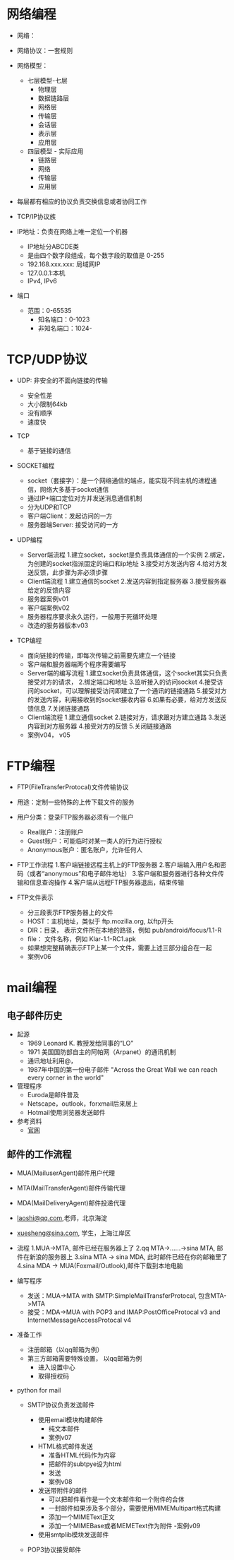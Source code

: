 # 网络编程
- 网络：
- 网络协议：一套规则
- 网络模型：
    - 七层模型-七层
        - 物理层
        - 数据链路层
        - 网络层
        - 传输层
        - 会话层
        - 表示层
        - 应用层
    - 四层模型 - 实际应用
        - 链路层
        - 网络
        - 传输层
        - 应用层
        
- 每层都有相应的协议负责交换信息或者协同工作
- TCP/IP协议族
- IP地址：负责在网络上唯一定位一个机器
    - IP地址分ABCDE类
    - 是由四个数字段组成，每个数字段的取值是 0-255
    - 192.168.xxx.xxx: 局域网IP
    - 127.0.0.1:本机
    - IPv4, IPv6
    
- 端口
    - 范围：0-65535
        - 知名端口：0-1023
        - 非知名端口：1024-
        
# TCP/UDP协议
- UDP: 非安全的不面向链接的传输
    - 安全性差
    - 大小限制64kb
    - 没有顺序
    - 速度快
- TCP
    - 基于链接的通信
    
    
- SOCKET编程
    - socket（套接字）：是一个网络通信的端点，能实现不同主机的进程通信，网络大多基于socket通信
    - 通过IP+端口定位对方并发送消息通信机制
    - 分为UDP和TCP
    - 客户端Client：发起访问的一方
    - 服务器端Server: 接受访问的一方
- UDP编程
    - Server端流程
            1.建立socket，socket是负责具体通信的一个实例
            2.绑定，为创建的socket指派固定的端口和ip地址
            3.接受对方发送内容
            4.给对方发送反馈，此步骤为非必须步骤
    - Client端流程
            1.建立通信的socket
            2.发送内容到指定服务器
            3.接受服务器给定的反馈内容
    - 服务器案例v01
    - 客户端案例v02   
    - 服务器程序要求永久运行，一般用于死循环处理
    - 改造的服务器版本v03
    
- TCP编程
    - 面向链接的传输，即每次传输之前需要先建立一个链接
    - 客户端和服务器端两个程序需要编写
    - Server端的编写流程
        1.建立socket负责具体通信，这个socket其实只负责接受对方的请求，
        2.绑定端口和地址
        3.监听接入的访问socket
        4.接受访问的socket，可以理解接受访问即建立了一个通讯的链接通路
        5.接受对方的发送内容，利用接收到的socket接收内容
        6.如果有必要，给对方发送反馈信息
        7.关闭链接通路
    - Client端流程
        1.建立通信socket
        2.链接对方，请求跟对方建立通路
        3.发送内容到对方服务器
        4.接受对方的反馈
        5.关闭链接通路
    - 案例v04，  v05
    
# FTP编程
- FTP(FileTransferProtocal)文件传输协议
- 用途：定制一些特殊的上传下载文件的服务
- 用户分类：登录FTP服务器必须有一个账户
    - Real账户：注册账户
    - Guest账户：可能临时对某一类人的行为进行授权
    - Anonymous账户：匿名账户，允许任何人
- FTP工作流程
    1.客户端链接远程主机上的FTP服务器
    2.客户端输入用户名和密码（或者“anonymous”和电子邮件地址）
    3.客户端和服务器进行各种文件传输和信息查询操作
    4.客户端从远程FTP服务器退出，结束传输
    
- FTP文件表示
    - 分三段表示FTP服务器上的文件
    - HOST：主机地址，类似于 ftp.mozilla.org, 以ftp开头
    - DIR：目录， 表示文件所在本地的路径，例如 pub/android/focus/1.1-R
    - file： 文件名称，例如 Klar-1.1-RC1.apk
    - 如果想完整精确表示FTP上某一个文件，需要上述三部分组合在一起
    - 案例v06
    
# mail编程
## 电子邮件历史
- 起源
    - 1969 Leonard K. 教授发给同事的“LO”
    - 1971 美国国防部自主的阿帕网（Arpanet）的通讯机制
    - 通讯地址利用@，
    - 1987年中国的第一份电子邮件
    "Across the Great Wall we can reach every corner in the world"
- 管理程序
    - Euroda是邮件普及
    - Netscape，outlook，forxmail后来居上
    - Hotmail使用浏览器发送邮件
- 参考资料
    - [官网](https://docs.python.org/3/library/email.html)
    
## 邮件的工作流程
- MUA(MailuserAgent)邮件用户代理
- MTA(MailTransferAgent)邮件传输代理
- MDA(MailDeliveryAgent)邮件投递代理
- laoshi@qq.com,老师，北京海淀
- xuesheng@sina.com, 学生，上海江岸区
- 流程
    1.MUA->MTA, 邮件已经在服务器上了
    2.qq MTA->......->sina MTA, 邮件在新浪的服务器上
    3.sina MTA -> sina MDA, 此时邮件已经在你的邮箱里了
    4.sina MDA -> MUA(Foxmail/Outlook),邮件下载到本地电脑
    
- 编写程序
    - 发送：MUA->MTA with SMTP:SimpleMailTransferProtocal, 包含MTA->MTA
    - 接受：MDA->MUA with POP3 and IMAP:PostOfficeProtocal v3 and  InternetMessageAccessProtocal v4
    
- 准备工作
    - 注册邮箱（以qq邮箱为例）
    - 第三方邮箱需要特殊设置， 以qq邮箱为例
        - 进入设置中心
        - 取得授权码
        
- python for mail
    - SMTP协议负责发送邮件
        - 使用email模块构建邮件
            - 纯文本邮件
            - 案例v07
        - HTML格式邮件发送
            - 准备HTML代码作为内容
            - 把邮件的subtpye设为html
            - 发送
            - 案例v08
        - 发送带附件的邮件
            - 可以把邮件看作是一个文本邮件和一个附件的合体
            - 一封邮件如果涉及多个部分，需要使用MIMEMultipart格式构建
            - 添加一个MIMEText正文
            - 添加一个MIMEBase或者MEMEText作为附件
            -案例v09
        - 使用smtplib模块发送邮件
        
    - POP3协议接受邮件
    
    
    